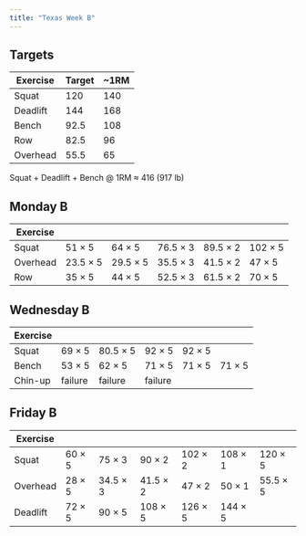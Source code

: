 ```yaml
---
title: "Texas Week B"
---
```



## Targets

| Exercise | Target | ~1RM |
| ---      | ------ | ---- |
| Squat    | 120 | 140 |
| Deadlift | 144 | 168 |
| Bench    | 92.5 | 108 |
| Row      | 82.5 | 96 |
| Overhead | 55.5 | 65 |


Squat + Deadlift + Bench @ 1RM ≈ 416 (917 lb)
    
## Monday B

| Exercise |     |     |     |     |     |
| ---      | --- | --- | --- | --- | --- |
| Squat    | 51 × 5 | 64 × 5 | 76.5 × 3 | 89.5 × 2 | 102 × 5 | 102 × 5 | 102 × 5 | 102 × 5 | 102 × 5 |
| Overhead | 23.5 × 5 | 29.5 × 5 | 35.5 × 3 | 41.5 × 2 | 47 × 5 | 47 × 5 | 47 × 5 | 47 × 5 | 47 × 5 |
| Row      | 35 × 5 | 44 × 5 | 52.5 × 3 | 61.5 × 2 | 70 × 5 | 70 × 5 | 70 × 5 | 70 × 5 | 70 × 5 |

## Wednesday B

| Exercise |     |     |     |     |     |
| ---      | --- | --- | --- | --- | --- |
| Squat    | 69 × 5 | 80.5 × 5 | 92 × 5 | 92 × 5 |
| Bench    | 53 × 5 | 62 × 5 | 71 × 5 | 71 × 5 | 71 × 5 |
| Chin-up  | failure | failure | failure |

## Friday B

| Exercise |     |     |     |     |     |     |
| ---      | --- | --- | --- | --- | --- | --- |
| Squat    | 60 × 5 | 75 × 3 | 90 × 2 | 102 × 2 | 108 × 1 | 120 × 5 |
| Overhead | 28 × 5 | 34.5 × 3 | 41.5 × 2 | 47 × 2 | 50 × 1 | 55.5 × 5 |
| Deadlift | 72 × 5 | 90 × 5 | 108 × 5 | 126 × 5 | 144 × 5 |

